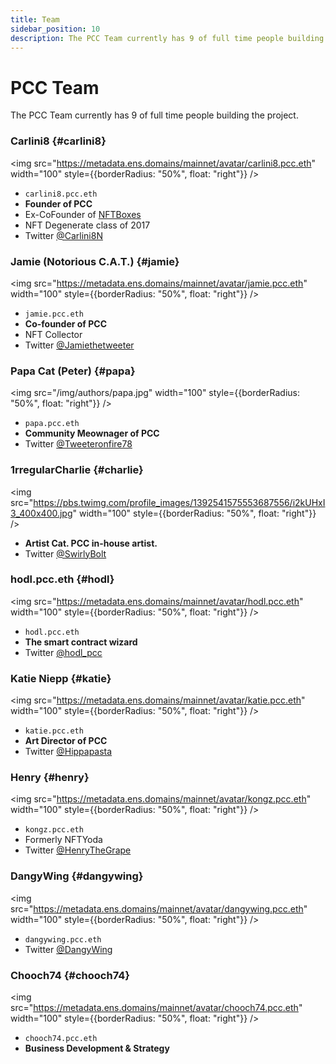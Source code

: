 ```yaml
---
title: Team
sidebar_position: 10
description: The PCC Team currently has 9 of full time people building the project.
---
```


# PCC Team

The PCC Team currently has 9 of full time people building the project.

### Carlini8 {#carlini8}

<img
src="https://metadata.ens.domains/mainnet/avatar/carlini8.pcc.eth"
width="100"
style={{borderRadius: "50%", float: "right"}}
/>

- `carlini8.pcc.eth`
- **Founder of PCC**
- Ex-CoFounder of [NFTBoxes](https://www.nftboxes.io/)
- NFT Degenerate class of 2017
- Twitter [@Carlini8N](https://twitter.com/Carlini8N)

### Jamie (Notorious C.A.T.) {#jamie}

<img
src="https://metadata.ens.domains/mainnet/avatar/jamie.pcc.eth"
width="100"
style={{borderRadius: "50%", float: "right"}}
/>

- `jamie.pcc.eth`
- **Co-founder of PCC**
- NFT Collector
- Twitter [@Jamiethetweeter](https://twitter.com/Jamiethetweeter)

### Papa Cat (Peter) {#papa}

<img
src="/img/authors/papa.jpg"
width="100"
style={{borderRadius: "50%", float: "right"}}
/>

- `papa.pcc.eth`
- **Community Meownager of PCC**
- Twitter [@Tweeteronfire78](https://twitter.com/Tweeteronfire78)

### 1rregularCharlie {#charlie}

<img
src="https://pbs.twimg.com/profile_images/1392541575553687556/i2kUHxI3_400x400.jpg"
width="100"
style={{borderRadius: "50%", float: "right"}}
/>

- **Artist Cat. PCC in-house artist.**
- Twitter [@SwirlyBolt](https://twitter.com/swirlybolt)

### hodl.pcc.eth {#hodl}

<img
src="https://metadata.ens.domains/mainnet/avatar/hodl.pcc.eth"
width="100"
style={{borderRadius: "50%", float: "right"}}
/>

- `hodl.pcc.eth`
- **The smart contract wizard**
- Twitter [@hodl_pcc](https://twitter.com/hodl_pcc)

### Katie Niepp {#katie}

<img
src="https://metadata.ens.domains/mainnet/avatar/katie.pcc.eth"
width="100"
style={{borderRadius: "50%", float: "right"}}
/>

- `katie.pcc.eth`
- **Art Director of PCC**
- Twitter [@Hippapasta](https://twitter.com/Hippapasta)

### Henry {#henry}

<img
src="https://metadata.ens.domains/mainnet/avatar/kongz.pcc.eth"
width="100"
style={{borderRadius: "50%", float: "right"}}
/>

- `kongz.pcc.eth`
- Formerly NFTYoda
- Twitter [@HenryTheGrape](https://twitter.com/HenryTheGrape)

### DangyWing {#dangywing}

<img
src="https://metadata.ens.domains/mainnet/avatar/dangywing.pcc.eth"
width="100"
style={{borderRadius: "50%", float: "right"}}
/>

- `dangywing.pcc.eth`
- Twitter [@DangyWing](https://twitter.com/dangywing)

### Chooch74 {#chooch74}

<img
src="https://metadata.ens.domains/mainnet/avatar/chooch74.pcc.eth"
width="100"
style={{borderRadius: "50%", float: "right"}}
/>

- `chooch74.pcc.eth`
- **Business Development & Strategy**
